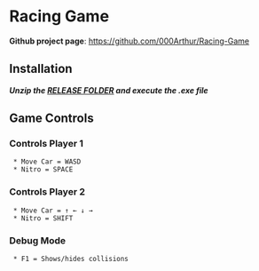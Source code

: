 # Racing Game
**Github project page**: https://github.com/000Arthur/Racing-Game

## Installation
**_Unzip the [RELEASE FOLDER](https://github.com/000Arthur/Racing-Game/releases) and execute the .exe file_**

## Game Controls
### Controls Player 1
     * Move Car = WASD
     * Nitro = SPACE
### Controls Player 2
     * Move Car = ↑ ← ↓ →
     * Nitro = SHIFT
### Debug Mode
     * F1 = Shows/hides collisions
